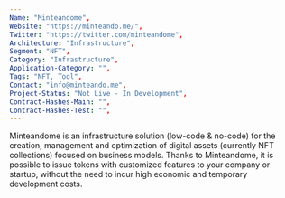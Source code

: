 ```yaml
---
Name: "Minteandome",
Website: "https://minteando.me/",
Twitter: "https://twitter.com/minteandome",
Architecture: "Infrastructure",
Segment: "NFT",
Category: "Infrastructure",
Application-Category: "",
Tags: "NFT, Tool",
Contact: "info@minteando.me",
Project-Status: "Not Live - In Development",
Contract-Hashes-Main: "",
Contract-Hashes-Test: "",
---
```

<!--lang:en--> 
Minteandome is an infrastructure solution (low-code & no-code) for the creation, management and optimization of digital assets (currently NFT collections) focused on business models. Thanks to Minteandome, it is possible to issue tokens with customized features to your company or startup, without the need to incur high economic and temporary development costs.
<!--lang:es--] 
Minteandome es una solución de infraestructura (low-code & no-code) para la creación, gestión y optimización de activos digitales (actualmente colecciones NFT) enfocada a modelos de negocio. Gracias a Minteandome, es posible emitir tokens con características personalizadas para tu empresa o startup, sin necesidad de incurrir en altos costos económicos y de desarrollo temporal.
<!--lang:de--] 
Minteandome ist eine auf Geschäftsmodelle fokussierte Infrastrukturlösung (Low-Code & No-Code) zur Erstellung, Verwaltung und Optimierung von digitalen Assets (derzeit NFT-Sammlungen). Dank Minteandome ist es möglich, Token mit maßgeschneiderten Funktionen an Ihr Unternehmen oder Startup auszugeben, ohne dass hohe wirtschaftliche und temporäre Entwicklungskosten entstehen müssen.
<!--lang:fr--] 
Minteandome est une solution d'infrastructure (low-code & no-code) pour la création, la gestion et l'optimisation des actifs numériques (actuellement les collections NFT) axée sur les modèles commerciaux. Grâce à Minteandome, il est possible d'émettre des jetons avec des fonctionnalités personnalisées pour votre entreprise ou votre startup, sans avoir à supporter des coûts de développement économiques et temporaires élevés.
<!--lang:pl--] 
Minteandome to rozwiązanie infrastrukturalne (low-code & no-code) do tworzenia, zarządzania i optymalizacji zasobów cyfrowych (obecnie kolekcje NFT) skoncentrowane na modelach biznesowych. Dzięki Minteandome możliwe jest wydawanie tokenów z dostosowanymi funkcjami do Twojej firmy lub startupu, bez konieczności ponoszenia wysokich kosztów ekonomicznych i tymczasowych na rozwój.
<!--lang:uk--] 
Minteandome — це інфраструктурне рішення (з низьким кодом і без коду) для створення, керування та оптимізації цифрових активів (наразі це колекції NFT), орієнтованих на бізнес-моделі. Завдяки Minteandome можна випускати токени з налаштованими функціями для вашої компанії чи стартапу без необхідності нести високі економічні та тимчасові витрати на розробку.
[!--lang:*-->  
